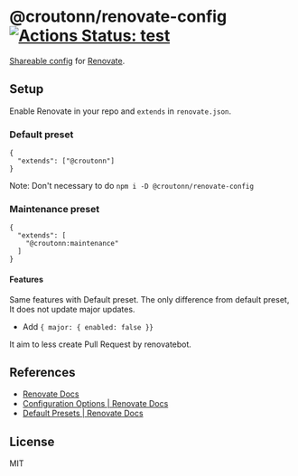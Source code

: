 # @croutonn/renovate-config [![Actions Status: test](https://github.com/croutonn/renovate-config/workflows/test/badge.svg)](https://github.com/croutonn/renovate-config/actions?query=workflow%3A"test")

[Shareable config](https://renovatebot.com/docs/config-presets/) for [Renovate](https://renovatebot.com).

## Setup

Enable Renovate in your repo and `extends` in `renovate.json`.

### Default preset

```json5
{
  "extends": ["@croutonn"]
}
```

Note: Don't necessary to do `npm i -D @croutonn/renovate-config`

### Maintenance preset

```json5
{
  "extends": [
    "@croutonn:maintenance"
  ]
}
```

#### Features

Same features with Default preset.
The only difference from default preset, It does not update major updates.

- Add `{ major: { enabled: false }}`

It aim to less create Pull Request by renovatebot.

## References

- [Renovate Docs](https://renovatebot.com/docs/)
- [Configuration Options \| Renovate Docs](https://renovatebot.com/docs/configuration-options/)
- [Default Presets \| Renovate Docs](https://renovatebot.com/docs/presets-default/)

## License

MIT
